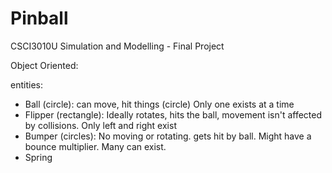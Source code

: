 # Pinball
CSCI3010U Simulation and Modelling - Final Project


Object Oriented:

entities:
- Ball (circle): can move, hit things (circle) Only one exists at a time
- Flipper (rectangle): Ideally rotates, hits the ball, movement isn't affected by collisions. Only left and right exist
- Bumper (circles): No moving or rotating. gets hit by ball. Might have a bounce multiplier. Many can exist.
- Spring
